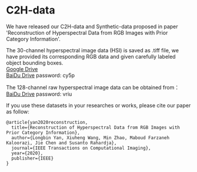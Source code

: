 # C2H-data
We have released our C2H-data and Synthetic-data proposed in paper 'Reconstruction of Hyperspectral Data from RGB Images with Prior Category Information'. 

The 30-channel hyperspectral image data (HSI) is saved as .tiff file, we have provided its corresponding RGB data and given carefully labeled object bounding boxes.  
[Google Drive](https://drive.google.com/file/d/1MlOCe8Ocql5p2OZKQyIuqWLtDXi9iiwW/view?usp=sharing)  
[BaiDu Drive](https://pan.baidu.com/s/1Ma09OEqYYzNGgDjAdFk6hg) password: cy5p  

The 128-channel raw hyperspectral image data can be obtained from：  
[BaiDu Drive](https://pan.baidu.com/s/1HZc7-5bfplHvJCS6OlC8Ng) password: vriu 

If you use these datasets in your researches or works, please cite our paper as follow:  
```
@article{yan2020reconstruction,  
  title={Reconstruction of Hyperspectral Data from RGB Images with Prior Category Information},  
  author={Longbin Yan, Xiuheng Wang, Min Zhao, Maboud Farzaneh Kaloorazi, Jie Chen and Susanto Rahardja},  
  journal={IEEE Transactions on Computational Imaging},  
  year={2020},  
  publisher={IEEE}  
}
```
